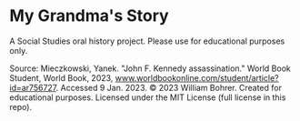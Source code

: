 # My Grandma's Story
A Social Studies oral history project. Please use for educational purposes only.

Source: Mieczkowski, Yanek. "John F. Kennedy assassination." World Book Student, World Book, 2023, www.worldbookonline.com/student/article?id=ar756727. Accessed 9 Jan. 2023.
© 2023 William Bohrer. Created for educational purposes. Licensed under the MIT License (full license in this repo).
